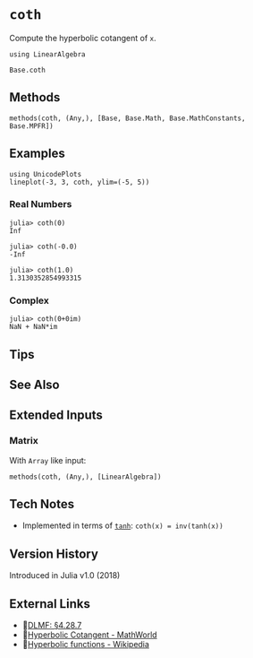 # `coth`

Compute the hyperbolic cotangent of `x`.

```@setup repl_only
using LinearAlgebra
```
```@docs
Base.coth
```


## Methods

```@repl
methods(coth, (Any,), [Base, Base.Math, Base.MathConstants, Base.MPFR])
```


## Examples

```@repl
using UnicodePlots
lineplot(-3, 3, coth, ylim=(-5, 5))
```

### Real Numbers
```jldoctest
julia> coth(0)
Inf

julia> coth(-0.0)
-Inf

julia> coth(1.0)
1.3130352854993315
```

### Complex
```jldoctest
julia> coth(0+0im)
NaN + NaN*im
```

## Tips


## See Also



## Extended Inputs

### Matrix
With `Array` like input:
```@repl repl_only
methods(coth, (Any,), [LinearAlgebra])
```


## Tech Notes

- Implemented in terms of [`tanh`](@ref): `coth(x) = inv(tanh(x))`


## Version History

Introduced in Julia v1.0 (2018)


## External Links
- 🔗[DLMF: §4.28.7](https://dlmf.nist.gov/4.28#E7)
- 🔗[Hyperbolic Cotangent - MathWorld](https://mathworld.wolfram.com/HyperbolicCotangent.html)
- 🔗[Hyperbolic functions - Wikipedia](https://en.wikipedia.org/wiki/Hyperbolic_functions)

